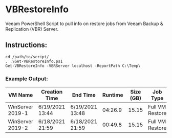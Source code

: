 # VBRestoreInfo
Veeam PowerShell Script to pull info on restore jobs from Veeam Backup & Replication (VBR) Server.

## Instructions:
~~~
cd /path/to/script/
. .\Get-VBRestoreInfo.ps1
Get-VBRestoreInfo -VBRServer localhost -ReportPath C:\Temp\
~~~

### Example Output:
| VM Name  | Creation Time | End Time | Runtime | Size (GB) | Job Type | Result | Job Name | Restore Reason |
| -------- | ------------- | -------- | ------- | --------- | -------- | ------ | -------- | -------------- |
| WinServer 2019-1  | 6/19/2021 13:44 | 6/19/2021 13:48 | 04:26.9 |	15.15	| Full VM Restore | Success | Windows VMs | |
| WinServer 2019-2  | 6/18/2021 21:59 | 6/18/2021 21:59 | 00:49.8 |	15.15 | Full VM Restore | Success | Windows VMs | |
